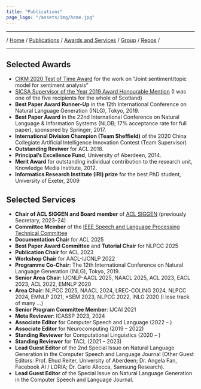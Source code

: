 ```yaml
---
title: "Publications"
page_logo: "/assets/img/home.jpg"
---
```


***

/ [Home](./index.md) / [Publications](./publication.md) /  [Awards and Services](./award-service.md) / [Group](./group.md) / [Repos](./repo.md) / 

***

## Selected Awards

* [CIKM 2020 Test of Time Award](http://cikmconference.org/cikmToTA.html) for the work on “Joint sentiment/topic model for sentiment analysis“ 
* [SICSA Supervisor of the Year 2019 Award Honourable Mention](https://www.sicsa.ac.uk/news/congratulations-to-sicsa-supervisor-of-the-year-2019/) (I was one of the five recipients for the whole of Scotland)
* <b>Best Paper Award Runner-Up</b> in the 12th International Conference on Natural Language Generation (INLG), Tokyo, 2019.
* <b>Best Paper Award</b> in the 22nd International Conference on Natural Language & Information Systems (NLDB; 17% acceptance rate for full paper), sponsored by Springer, 2017.
* <b>International Division Champion (Team Sheffield)</b> of the 2020 China Collegiate Artificial Intelligence Innovation Contest (Team Supervisor)
* <b>Outstanding Reviwer</b> for ACL 2018. 
* <b>Principal’s Excellence Fund</b>, University of Aberdeen, 2014.
* <b>Merit Award</b> for outstanding individual contribution to the research unit, Knowledge Media Institute, 2012.
* <b>Informatics Research Institute (IRI) prize</b> for the best PhD student, University of Exeter, 2009


##  Selected Services

* <b> Chair of ACL SIGGEN and Board member</b> of [ACL SIGGEN](https://aclweb.org/aclwiki/SIGGEN)  (previously Secretary, 2023–24) 
* <b>Committee Member</b> of the [IEEE Speech and Language Processing Technical Committee](https://signalprocessingsociety.org/community-involvement/speech-and-language-processing)  
* <b>Documentation Chair</b> for ACL 2025   
* <b>Best Paper Award Committee</b> and <b>Tutorial Chair</b> for NLPCC 2025 
* <b>Publication Chair</b> for ACL 2023  
* <b>Workshop Chair</b> for AACL-IJCNLP 2022  
* <b>Programme Co-Chair</b>: The 12th International Conference on Natural Language Generation (INLG), Tokyo, 2019.
* <b>Senior Area Chair</b>: IJCNLP-AACL 2025, NAACL 2025, ACL 2023, EACL 2023, ACL 2022, EMNLP 2020  
* <b>Area Chair</b>: NLPCC 2025, NAACL 2024, LREC-COLING 2024, NLPCC 2024, EMNLP 2021, *SEM 2023, NLPCC 2022, INLG 2020 (I lose track of many ...)  
* <b>Senior Program Committee Member</b>: IJCAI 2021  
* <b>Meta Reviewer</b>: ICASSP 2023, 2024  
* <b>Associate Editor</b> for Computer Speech and Language (2022 – )
* <b>Associate Editor</b> for Neurocomputing (2019 – 2022)
* <b>Standing Reviewer</b> for Computational Linguistics (2020 – )
* <b>Standing Reviewer</b> for TACL (2021 – 2023)
* <b>Lead Guest Editor</b> of the 2nd Special Issue on Natural Language Generation in the Computer Speech and Language Journal (Other Guest Editors: Prof. Ehud Reiter, University of Aberdeen; Dr. Angela Fan, Facebook AI / LORIA; Dr. Carlo Allocca, Samsung Research).
* <b>Lead Guest Editor</b> of the Special Issue on Natural Language Generation in the Computer Speech and Language Journal.

